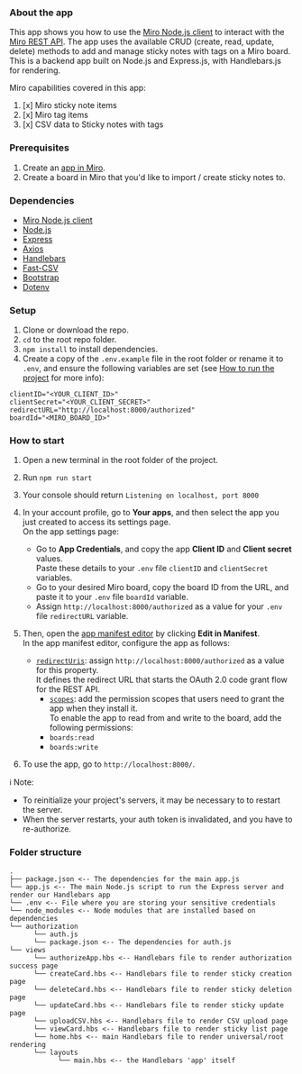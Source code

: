 ### About the app

This app shows you how to use the [Miro Node.js client](https://www.npmjs.com/package/@mirohq/miro-api) to interact with the [Miro REST API](https://developers.miro.com/reference/api-reference). The app uses the available CRUD (create, read, update, delete) methods to add and manage sticky notes with tags on a Miro board. This is a backend app built on Node.js and Express.js, with Handlebars.js for rendering.

Miro capabilities covered in this app:

1. [x] Miro sticky note items
2. [x] Miro tag items
3. [x] CSV data to Sticky notes with tags

### Prerequisites

1. Create an [app in Miro](https://miro.com/app/settings/user-profile/apps).
2. Create a board in Miro that you'd like to import / create sticky notes to.

### Dependencies

- [Miro Node.js client](https://www.npmjs.com/package/@mirohq/miro-api)
- [Node.js](https://nodejs.org/en/download/)
- [Express](https://expressjs.com/en/starter/installing.html)
- [Axios](https://www.npmjs.com/package/axios)
- [Handlebars](https://handlebarsjs.com/)
- [Fast-CSV](https://www.npmjs.com/package/fast-csv)
- [Bootstrap](https://www.npmjs.com/package/bootstrap)
- [Dotenv](https://www.npmjs.com/package/dotenv)

### Setup

1. Clone or download the repo.
2. `cd` to the root repo folder.
3. `npm install` to install dependencies.
4. Create a copy of the `.env.example` file in the root folder or rename it to `.env`, and ensure the following variables are set (see [How to run the project](#how-to-run-the-project) for more info):

```
clientID="<YOUR_CLIENT_ID>"
clientSecret="<YOUR_CLIENT_SECRET>"
redirectURL="http://localhost:8000/authorized"
boardId="<MIRO_BOARD_ID>"
```

### How to start

1. Open a new terminal in the root folder of the project.
2. Run `npm run start`
3. Your console should return `Listening on localhost, port 8000`
4. In your account profile, go to **Your apps**, and then select the app you just created to access its settings page. \
   On the app settings page:
   - Go to **App Credentials**, and copy the app **Client ID** and **Client secret** values. \
     Paste these details to your `.env` file `clientID` and `clientSecret` variables.
   - Go to your desired Miro board, copy the board ID from the URL, and paste it to your `.env` file `boardId` variable.
   - Assign `http://localhost:8000/authorized` as a value for your `.env` file `redirectURL` variable.
5. Then, open the [app manifest editor](https://developers.miro.com/docs/manually-create-an-app#step-2-configure-your-app-in-miro) by clicking **Edit in Manifest**. \
   In the app manifest editor, configure the app as follows:

   - [`redirectUris`](https://developers.miro.com/docs/app-manifest#redirecturis): assign `http://localhost:8000/authorized` as a value for this property. \
     It defines the redirect URL that starts the OAuth 2.0 code grant flow for the REST API.
     - [`scopes`](https://developers.miro.com/docs/app-manifest#scopes): add the permission scopes that users need to grant the app when they install it. \
       To enable the app to read from and write to the board, add the following permissions:
     - `boards:read`
     - `boards:write`

6. To use the app, go to `http://localhost:8000/`.

ℹ️ Note:

- To reinitialize your project's servers, it may be necessary to to restart the server.
- When the server restarts, your auth token is invalidated, and you have to re-authorize.

### Folder structure

```
.
├── package.json <-- The dependencies for the main app.js
└── app.js <-- The main Node.js script to run the Express server and render our Handlebars app
└── .env <-- File where you are storing your sensitive credentials
└── node_modules <-- Node modules that are installed based on dependencies
└── authorization
      └── auth.js
      └── package.json <-- The dependencies for auth.js
└── views
      └── authorizeApp.hbs <-- Handlebars file to render authorization success page
      └── createCard.hbs <-- Handlebars file to render sticky creation page
      └── deleteCard.hbs <-- Handlebars file to render sticky deletion page
      └── updateCard.hbs <-- Handlebars file to render sticky update page
      └── uploadCSV.hbs <-- Handlebars file to render CSV upload page
      └── viewCard.hbs <-- Handlebars file to render sticky list page
      └── home.hbs <-- main Handlebars file to render universal/root rendering
      └── layouts
            └── main.hbs <-- the Handlebars 'app' itself

```
